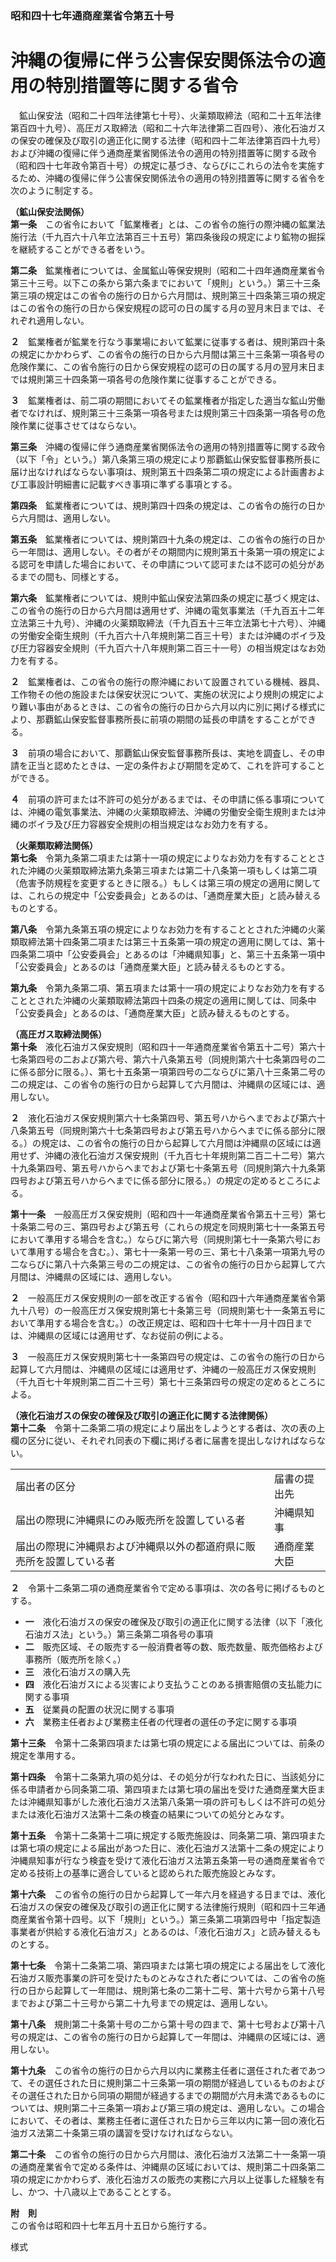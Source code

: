 ### 昭和四十七年通商産業省令第五十号  
# 沖縄の復帰に伴う公害保安関係法令の適用の特別措置等に関する省令  
　鉱山保安法（昭和二十四年法律第七十号）、火薬類取締法（昭和二十五年法律第百四十九号）、高圧ガス取締法（昭和二十六年法律第二百四号）、液化石油ガスの保安の確保及び取引の適正化に関する法律（昭和四十二年法律第百四十九号）および沖縄の復帰に伴う通商産業省関係法令の適用の特別措置等に関する政令（昭和四十七年政令第百十号）の規定に基づき、ならびにこれらの法令を実施するため、沖縄の復帰に伴う公害保安関係法令の適用の特別措置等に関する省令を次のように制定する。  
  
**（鉱山保安法関係）**  
**第一条**　この省令において「鉱業権者」とは、この省令の施行の際沖縄の鉱業法施行法（千九百六十八年立法第百三十五号）第四条後段の規定により鉱物の掘採を継続することができる者をいう。  
  
**第二条**　鉱業権者については、金属鉱山等保安規則（昭和二十四年通商産業省令第三十三号。以下この条から第六条までにおいて「規則」という。）第三十三条第三項の規定はこの省令の施行の日から六月間は、規則第三十四条第三項の規定はこの省令の施行の日から保安規程の認可の日の属する月の翌月末日までは、それぞれ適用しない。  
  
**２**　鉱業権者が鉱業を行なう事業場において鉱業に従事する者は、規則第四十条の規定にかかわらず、この省令の施行の日から六月間は第三十三条第一項各号の危険作業に、この省令施行の日から保安規程の認可の日の属する月の翌月末日までは規則第三十四条第一項各号の危険作業に従事することができる。  
  
**３**　鉱業権者は、前二項の期間においてその鉱業権者が指定した適当な鉱山労働者でなければ、規則第三十三条第一項各号または規則第三十四条第一項各号の危険作業に従事させてはならない。  
  
**第三条**　沖縄の復帰に伴う通商産業省関係法令の適用の特別措置等に関する政令（以下「令」という。）第八条第三項の規定により那覇鉱山保安監督事務所長に届け出なければならない事項は、規則第五十四条第二項の規定による計画書および工事設計明細書に記載すべき事項に準ずる事項とする。  
  
**第四条**　鉱業権者については、規則第四十四条の規定は、この省令の施行の日から六月間は、適用しない。  
  
**第五条**　鉱業権者については、規則第四十九条の規定は、この省令の施行の日から一年間は、適用しない。その者がその期間内に規則第五十条第一項の規定による認可を申請した場合において、その申請について認可または不認可の処分があるまでの間も、同様とする。  
  
**第六条**　鉱業権者については、規則中鉱山保安法第四条の規定に基づく規定は、この省令の施行の日から六月間は適用せず、沖縄の電気事業法（千九百五十二年立法第三十九号）、沖縄の火薬類取締法（千九百五十三年立法第七十六号）、沖縄の労働安全衛生規則（千九百六十八年規則第二百三十号）または沖縄のボイラ及び圧力容器安全規則（千九百六十八年規則第二百三十一号）の相当規定はなお効力を有する。  
  
**２**　鉱業権者は、この省令の施行の際沖縄において設置されている機械、器具、工作物その他の施設または保安状況について、実施の状況により規則の規定により難い事由があるときは、この省令の施行の日から六月以内に別に掲げる様式により、那覇鉱山保安監督事務所長に前項の期間の延長の申請をすることができる。  
  
**３**　前項の場合において、那覇鉱山保安監督事務所長は、実地を調査し、その申請を正当と認めたときは、一定の条件および期間を定めて、これを許可することができる。  
  
**４**　前項の許可または不許可の処分があるまでは、その申請に係る事項については、沖縄の電気事業法、沖縄の火薬類取締法、沖縄の労働安全衛生規則または沖縄のボイラ及び圧力容器安全規則の相当規定はなお効力を有する。  
  
**（火薬類取締法関係）**  
**第七条**　令第九条第二項または第十一項の規定によりなお効力を有することとされた沖縄の火薬類取締法第九条第三項または第二十八条第一項もしくは第二項（危害予防規程を変更するときに限る。）もしくは第三項の規定の適用に関しては、これらの規定中「公安委員会」とあるのは、「通商産業大臣」と読み替えるものとする。  
  
**第八条**　令第九条第五項の規定によりなお効力を有することとされた沖縄の火薬類取締法第十四条第二項または第三十五条第一項の規定の適用に関しては、第十四条第二項中「公安委員会」とあるのは「沖縄県知事」と、第三十五条第一項中「公安委員会」とあるのは「通商産業大臣」と読み替えるものとする。  
  
**第九条**　令第九条第二項、第五項または第十一項の規定によりなお効力を有することとされた沖縄の火薬類取締法第四十四条の規定の適用に関しては、同条中「公安委員会」とあるのは、「通商産業大臣」と読み替えるものとする。  
  
**（高圧ガス取締法関係）**  
**第十条**　液化石油ガス保安規則（昭和四十一年通商産業省令第五十二号）第六十七条第四号の二および第六号、第六十八条第五号（同規則第六十七条第四号の二に係る部分に限る。）、第七十五条第一項第四号の二ならびに第八十三条第二号の二の規定は、この省令の施行の日から起算して六月間は、沖縄県の区域には、適用しない。  
  
**２**　液化石油ガス保安規則第六十七条第四号、第五号ハからヘまでおよび第六十八条第五号（同規則第六十七条第四号および第五号ハからヘまでに係る部分に限る。）の規定は、この省令の施行の日から起算して六月間は沖縄県の区域には適用せず、沖縄の液化石油ガス保安規則（千九百七十年規則第二百二十二号）第六十九条第四号、第五号ハからヘまでおよび第七十条第五号（同規則第六十九条第四号および第五号ハからヘまでに係る部分に限る。）の規定の定めるところによる。  
  
**第十一条**　一般高圧ガス保安規則（昭和四十一年通商産業省令第五十三号）第七十条第二号の三、第四号および第五号（これらの規定を同規則第七十一条第五号において準用する場合を含む。）ならびに第六号（同規則第七十一条第六号において準用する場合を含む。）、第七十一条第一号の三、第七十八条第一項第九号の二ならびに第八十六条第三号の二の規定は、この省令の施行の日から起算して六月間は、沖縄県の区域には、適用しない。  
  
**２**　一般高圧ガス保安規則の一部を改正する省令（昭和四十六年通商産業省令第九十八号）の一般高圧ガス保安規則第七十条第三号（同規則第七十一条第五号において準用する場合を含む。）の改正規定は、昭和四十七年十一月十四日までは、沖縄県の区域には適用せず、なお従前の例による。  
  
**３**　一般高圧ガス保安規則第七十一条第四号の規定は、この省令の施行の日から起算して六月間は、沖縄県の区域には適用せず、沖縄の一般高圧ガス保安規則（千九百七十年規則第二百二十三号）第七十三条第四号の規定の定めるところによる。  
  
**（液化石油ガスの保安の確保及び取引の適正化に関する法律関係）**  
**第十二条**　令第十二条第二項の規定により届出をしようとする者は、次の表の上欄の区分に従い、それぞれ同表の下欄に掲げる者に届書を提出しなければならない。  

|||  
| --- | --- |  
|届出者の区分|届書の提出先|  
|届出の際現に沖縄県にのみ販売所を設置している者|沖縄県知事|  
|届出の際現に沖縄県および沖縄県以外の都道府県に販売所を設置している者|通商産業大臣|  
  
  
**２**　令第十二条第二項の通商産業省令で定める事項は、次の各号に掲げるものとする。  
* **一**　液化石油ガスの保安の確保及び取引の適正化に関する法律（以下「液化石油ガス法」という。）第三条第二項各号の事項  
* **二**　販売区域、その販売する一般消費者等の数、販売数量、販売価格および事務所（販売所を除く。）  
* **三**　液化石油ガスの購入先  
* **四**　液化石油ガスによる災害により支払うことのある損害賠償の支払能力に関する事項  
* **五**　従業員の配置の状況に関する事項  
* **六**　業務主任者および業務主任者の代理者の選任の予定に関する事項  
  
**第十三条**　令第十二条第四項または第七項の規定による届出については、前条の規定を準用する。  
  
**第十四条**　令第十二条第九項の処分は、その処分が行なわれた日に、当該処分に係る申請者から同条第二項、第四項または第七項の届出を受けた通商産業大臣または沖縄県知事がした液化石油ガス法第八条第一項の許可もしくは不許可の処分または液化石油ガス法第十二条の検査の結果についての処分とみなす。  
  
**第十五条**　令第十二条第十二項に規定する販売施設は、同条第二項、第四項または第七項の規定による届出があつた日に、液化石油ガス法第十二条の規定により沖縄県知事が行なう検査を受けて液化石油ガス法第五条第一号の通商産業省令で定める技術上の基準に適合していると認められた販売施設とみなす。  
  
**第十六条**　この省令の施行の日から起算して一年六月を経過する日までは、液化石油ガスの保安の確保及び取引の適正化に関する法律施行規則（昭和四十三年通商産業省令第十四号。以下「規則」という。）第三条第二項第四号中「指定製造事業者が供給する液化石油ガス」とあるのは、「液化石油ガス」と読み替えるものとする。  
  
**第十七条**　令第十二条第二項、第四項または第七項の規定による届出をして液化石油ガス販売事業の許可を受けたものとみなされた者については、この省令の施行の日から起算して一年間は、規則第七条の二第十二号、第十六号から第十八号までおよび第二十三号から第二十九号までの規定は、適用しない。  
  
**第十八条**　規則第二十条第十号の二から第十号の四まで、第十七号および第十八号の規定は、この省令の施行の日から起算して一年間は、沖縄県の区域には、適用しない。  
  
**第十九条**　この省令の施行の日から六月以内に業務主任者に選任された者であつて、その選任された日に規則第二十三条第一項の期間が経過しているものおよびその選任された日から同項の期間が経過するまでの期間が六月未満であるものについては、規則第二十三条第一項および第三項の規定は、適用しない。この場合において、その者は、業務主任者に選任された日から三年以内に第一回の液化石油ガス法第二十条第三項の講習を受けなければならない。  
  
**第二十条**　この省令の施行の日から六月間は、液化石油ガス法第二十一条第一項の通商産業省令で定める条件は、沖縄県の区域においては、規則第二十四条第二項の規定にかかわらず、液化石油ガスの販売の実務に六月以上従事した経験を有し、かつ、十八歳以上であることとする。  
  
**附　則**  
この省令は昭和四十七年五月十五日から施行する。  
  
様式
          
        
